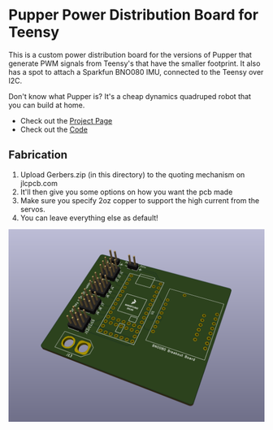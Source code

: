 # Pupper Power Distribution Board for Teensy
This is a custom power distribution board for the versions of Pupper that generate PWM signals from Teensy's that have the smaller footprint. It also has a spot to attach a Sparkfun BNO080 IMU, connected to the Teensy over I2C. 

Don't know what Pupper is? It's a cheap dynamics quadruped robot that you can build at home.
- Check out the [Project Page](https://stanfordstudentrobotics.org/pupper)
- Check out the [Code](https://github.com/stanfordroboticsclub/stanfordquadruped)


## Fabrication
1. Upload Gerbers.zip (in this directory) to the quoting mechanism on jlcpcb.com
2. It'll then give you some options on how you want the pcb made
3. Make sure you specify 2oz copper to support the high current from the servos.
4. You can leave everything else as default!

![image](model.png)